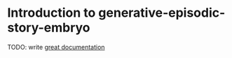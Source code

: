 # Introduction to generative-episodic-story-embryo

TODO: write [great documentation](http://jacobian.org/writing/what-to-write/)
